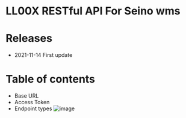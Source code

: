 # LL00X RESTful API For Seino wms
# Releases
* 2021-11-14 First update
# Table of contents
* Base URL
* Access Token
* Endpoint types
![image](https://user-images.githubusercontent.com/41188202/141670800-4878b0e4-8a8a-4a9d-b4ca-faa3525db359.png)

